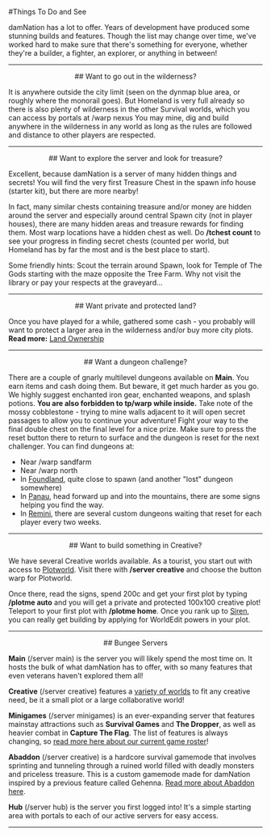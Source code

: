 ---
---
#Things To Do and See

damNation has a lot to offer. Years of development have produced some stunning builds and features. Though the list may change over time, we've worked hard to make sure that there's something for everyone, whether they're a builder, a fighter, an explorer, or anything in between!

___

<div style="text-align: center;" markdown="1">
## Want to go out in the wilderness?
</div>

It is anywhere outside the city limit (seen on the dynmap blue area, or roughly where the monorail goes). But Homeland is very full already so there is also plenty of wilderness in the other Survival worlds, which you can access by portals at /warp nexus You may mine, dig and build anywhere in the wilderness in any world as long as the rules are followed and distance to other players are respected.

___

<div style="text-align: center;" markdown="1">
## Want to explore the server and look for treasure?
</div>

Excellent, because damNation is a server of many hidden things and secrets! You will find the very first Treasure Chest in the spawn info house (starter kit), but there are more nearby!

In fact, many similar chests containing treasure and/or money are hidden around the server and especially around central Spawn city (not in player houses), there are many hidden areas and treasure rewards for finding them. Most warp locations have a hidden chest as well. Do **/tchest count** to see your progress in finding secret chests (counted per world, but Homeland has by far the most and is the best place to start).

Some friendly hints: Scout the terrain around Spawn, look for Temple of The Gods starting with the maze opposite the Tree Farm. Why not visit the library or pay your respects at the graveyard...

___

<div style="text-align: center;" markdown="1">
## Want private and protected land?
</div>

Once you have played for a while, gathered some cash - you probably will want to protect a larger area in the wilderness and/or buy more city plots. **Read more:** [Land Ownership]({{site.baseurl}}/land-ownership)

___

<div style="text-align: center;" markdown="1">
## Want a dungeon challenge?
</div>

There are a couple of gnarly multilevel dungeons available on **Main**. You earn items and cash doing them. But beware, it get much harder as you go. We highly suggest enchanted iron gear, enchanted weapons, and splash potions. **You are also forbidden to tp/warp while inside.** Take note of the mossy cobblestone - trying to mine walls adjacent to it will open secret passages to allow you to continue your adventure! Fight your way to the final double chest on the final level for a nice prize. Make sure to press the reset button there to return to surface and the dungeon is reset for the next challenger. You can find dungeons at:

*   Near /warp sandfarm
*   Near /warp north
*   In [Foundland]({{site.baseurl}}/foundland), quite close to spawn (and another "lost" dungeon somewhere)
*   In [Panau]({{site.baseurl}}/panau), head forward up and into the mountains, there are some signs helping you find the way.
*   In [Remini]({{site.baseurl}}/remini), there are several custom dungeons waiting that reset for each player every two weeks.

___

<div style="text-align: center;" markdown="1">
## Want to build something in Creative?
</div>

We have several Creative worlds available. As a tourist, you start out with access to [Plotworld]({{site.baseurl}}/plotworld). Visit there with **/server creative** and choose the button warp for Plotworld. 

Once there, read the signs, spend 200c and get your first plot by typing **/plotme auto** and you will get a private and protected 100x100 creative plot! Teleport to your first plot with **/plotme home**. Once you rank up to [Siren]({{site.baseurl}}/ranks), you can really get building by applying for WorldEdit powers in your plot.

___

<div style="text-align: center;" markdown="1">
## Bungee Servers
</div>

**Main** (/server main) is the server you will likely spend the most time on. It hosts the bulk of what damNation has to offer, with so many features that even veterans haven't explored them all!

**Creative** (/server creative) features a [variety of worlds]({{site.baseurl}}/creative-worlds) to fit any creative need, be it a small plot or a large collaborative world!

**Minigames** (/server minigames) is an ever-expanding server that features mainstay attractions such as **Survival Games** and **The Dropper**, as well as heavier combat in **Capture The Flag**. The list of features is always changing, so [read more here about our current game roster]({{site.baseurl}}/mg-features)!

**Abaddon** (/server creative) is a hardcore survival gamemode that involves sprinting and tunneling through a ruined world filled with deadly monsters and priceless treasure. This is a custom gamemode made for damNation inspired by a previous feature called Gehenna. [Read more about Abaddon here]({{site.baseurl}}/ab-gameplay).

**Hub** (/server hub) is the server you first logged into! It's a simple starting area with portals to each of our active servers for easy access.

___

